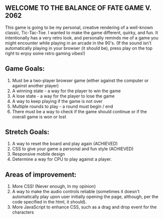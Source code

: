 ## WELCOME TO THE BALANCE OF FATE GAME V. 2062


This game is going to be my personal, creative rendering of a well-known classic, Tic-Tac-Toe. I wanted to make the game different, quirky, and fun. It intentionally has a very retro look, and personally reminds me of a game you might encounter while playing in an arcade in the 90's. (If the sound isn't automatically playing in your browser (it should be), press play on the top right to enjoy some retro gaming vibes!)

## Game Goals:

1. Must be a two-player browser game (either against the computer or against another player)
2. A winning state - a way for the player to win the game
3. A lose state - a way for the player to lose the game
4. A way to keep playing if the game is not over
5. Multiple rounds to play - a round must begin / end
6. There must be a way to check if the game should
continue or if the overall game is won or lost

## Stretch Goals:

1. A way to reset the board and play again (ACHIEVED)
2. CSS to give your game a personal and fun style (ACHIEVED)
3. Responsive mobile design
4. Determine a way for CPU to play against a player.

## Areas of improvement:

1. More CSS! (Never enough, In my opinion)
2. A way to make the audio controls reliable (sometimes it doesn't automatically play upon user initially opening the page, although, per the code specified in the html, it should).
3. More JavaScript to enhance CSS, such as a drag and drop event for the characters
